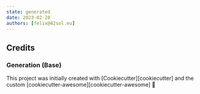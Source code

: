 ```yaml
---
state: generated
date: 2023-02-28
authors: [felix@42sol.eu]
---
```



## Credits

### Generation (Base)

This project was initially created with [Cookiecutter][cookiecutter] and the custom [cookiecutter-awesome][cookiecutter-awesome] :cookie:
